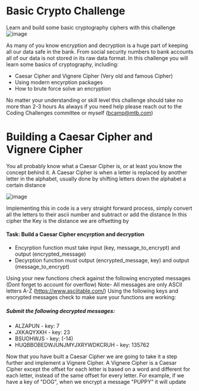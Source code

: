 # Basic Crypto Challenge 
Learn and build some basic cryptography ciphers with this challenge
![image](https://user-images.githubusercontent.com/109309034/179059146-0b968f1f-ff22-423e-9f16-f7d8f0dd7f9c.png)

As many of you know encryption and decryption is a huge part of keeping all our data safe in the bank.
From social security numbers to bank accounts all of our data is not stored in its raw data format.
In this challenge you will learn some basics of cryptography, including:
  - Caesar Cipher and Vignere Cipher (Very old and famous Cipher)
  - Using modern encyrption packages
  - How to brute force solve an encryption
  
  
No matter your understanding or skill level this challenge should take no more than 2-3 hours
As always if you need help please reach out to the Coding Challenges committee or myself (bcamp@mtb.com)

# Building a Caesar Cipher and Vignere Cipher

You all probably know what a Caesar Cipher is, or at least you know the concept behind it.
A Caesar Cipher is when a letter is replaced by another letter in the alphabet, usually done by shifting letters down the alphabet a certain distance

![image](https://user-images.githubusercontent.com/109309034/179060326-89d8f1a1-d148-4884-a57a-480567f79452.png)

Implementing this in code is a very straight forward process, simply convert all the letters to their ascii number and subtract or add the distance
In this cipher the Key is the distance we are offsetting by

#### **Task: Build a Caesar Cipher encyrption and decryption**
- Encyrption function must take input (key, message_to_encrypt) and output (encrypted_message)
- Decyrption function must output (encrypted_message, key) and output (message_to_encrypt)

Using your new functions check against the following encrypted messages (Dont forget to account for overflow)
Note- All messages are only ASCII letters A-Z (https://www.asciitable.com/)
Using the following keys and encrypted messages check to make sure your functions are working:
##### **Submit the following decrypted messages:**
  - ALZAPUN - key: 7
  - JXKAQYXKH - key: 23
  - BSUOHWJS - key: (-14)
  - HUQBBOBEDWJUNJMYJXRYWDKCRUH - key: 135762


Now that you have built a Caesar Cipher we are going to take it a step further and implement a Vignere Cipher.
A Vignere Cipher is a Caesar Cipher except the offset for each letter is based on a word and different for each letter, instead of the same offset for every letter.
For example, if we have a key of "DOG", when we encrypt a message "PUPPY" it will update
